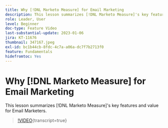 ```yaml
---
title: Why [!DNL Marketo Measure] for Email Marketing
description: This lesson summarizes [!DNL Marketo Measure]'s key features and value for Email Marketers.
role: Leader, User
level: Beginner
doc-type: Feature Video
last-substantial-update: 2023-01-06
jira: KT-11676
thumbnail: 347167.jpeg
exl-id: bc1b44cb-8fdc-4c7a-a06a-dc7f7b2713f0
feature: Fundamentals
hidefromtoc: Yes
---
```

# Why [!DNL Marketo Measure] for Email Marketing

This lesson summarizes [!DNL Marketo Measure]'s key features and value for Email Marketers.

>[!VIDEO](https://video.tv.adobe.com/v/347167/?learn=on){transcript=true}
